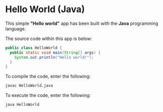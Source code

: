 # Hello World (Java)

This simple **"Hello world"** app has been built with the **Java** programming language.

The source code within this app is below:

```java
public class HelloWorld {
  public static void main(String[] args) {
    System.out.println("Hello world!");
  }
}
```

To compile the code, enter the following:

```bash
javac HelloWorld.java
```

To execute the code, enter the following:

```bash
java HelloWorld
```
